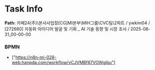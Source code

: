 # Task Info

**Path:** 카페24(주)\본사사업장\[CG]MI본부\MIH그룹\CVC팀\2파트 / ywkim04 / [272660] 자동화 아이디어 발굴 및 기획 _ AI 기술 동향 및 시장 조사 / 2025-08-31_00-00-00

### BPMN
- ["https://n8n-mi-028-web.hanpda.com/workflow/vCJVMBf87VOWgjbu"]

